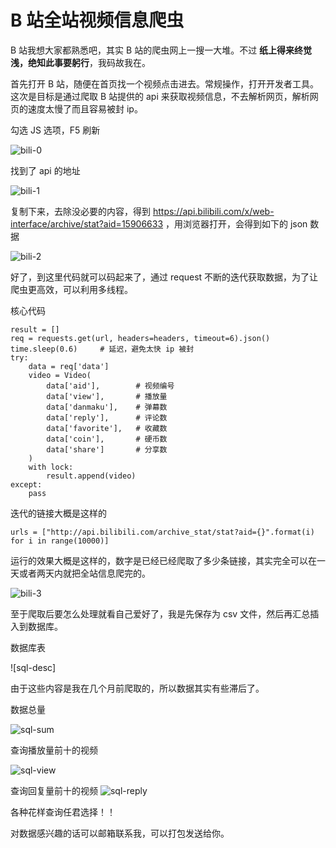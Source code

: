 # B 站全站视频信息爬虫

B 站我想大家都熟悉吧，其实 B 站的爬虫网上一搜一大堆。不过 **纸上得来终觉浅，绝知此事要躬行**，我码故我在。

首先打开 B 站，随便在首页找一个视频点击进去。常规操作，打开开发者工具。这次是目标是通过爬取 B 站提供的 api 来获取视频信息，不去解析网页，解析网页的速度太慢了而且容易被封 ip。

勾选 JS 选项，F5 刷新

![bili-0]()

找到了 api 的地址

![bili-1]()

复制下来，去除没必要的内容，得到 https://api.bilibili.com/x/web-interface/archive/stat?aid=15906633 ，用浏览器打开，会得到如下的 json 数据

![bili-2]()

好了，到这里代码就可以码起来了，通过 request 不断的迭代获取数据，为了让爬虫更高效，可以利用多线程。

核心代码
```
result = []
req = requests.get(url, headers=headers, timeout=6).json()
time.sleep(0.6)     # 延迟，避免太快 ip 被封
try:
    data = req['data']
    video = Video(
        data['aid'],        # 视频编号
        data['view'],       # 播放量
        data['danmaku'],    # 弹幕数
        data['reply'],      # 评论数
        data['favorite'],   # 收藏数
        data['coin'],       # 硬币数
        data['share']       # 分享数
    )
    with lock:
        result.append(video)
except:
    pass
```

迭代的链接大概是这样的
```
urls = ["http://api.bilibili.com/archive_stat/stat?aid={}".format(i) for i in range(10000)]
```

运行的效果大概是这样的，数字是已经已经爬取了多少条链接，其实完全可以在一天或者两天内就把全站信息爬完的。

![bili-3]()

至于爬取后要怎么处理就看自己爱好了，我是先保存为 csv 文件，然后再汇总插入到数据库。

数据库表

![sql-desc]

由于这些内容是我在几个月前爬取的，所以数据其实有些滞后了。

数据总量

![sql-sum]()

查询播放量前十的视频

![sql-view]()

查询回复量前十的视频
![sql-reply]()

各种花样查询任君选择！！

对数据感兴趣的话可以邮箱联系我，可以打包发送给你。